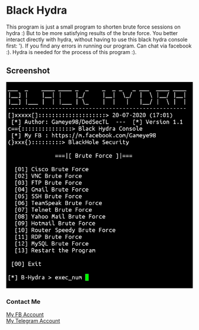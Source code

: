 # Black Hydra
This program is just a small program to shorten brute force sessions on hydra :)
But to be more satisfying results of the brute force. You better interact directly with hydra,
without having to use this black hydra console first: ').
If you find any errors in running our program. Can chat via facebook :).
Hydra is needed for the process of this program :).

## Screenshot
<img src=".src/blhydra.png">

### Contact Me
[My FB Account](https://web.facebook.com/icam.maci.526)  
[My Telegram Account](https://t.me/icammaci)  